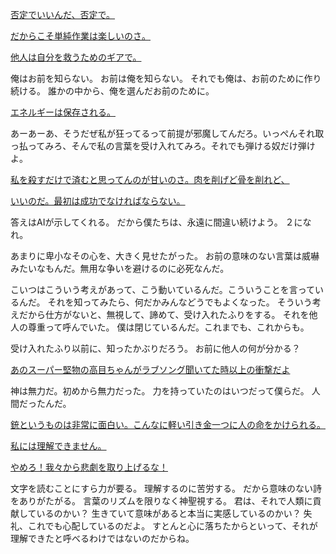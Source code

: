 [否定でいいんだ、否定で。](../Info/否定でいいんだ、否定で。.md)


[だからこそ単純作業は楽しいのさ。](../Info/だからこそ単純作業は楽しいのさ。.md)


[他人は自分を救うためのギアで。](../Info/他人は自分を救うためのギアで。.md)


俺はお前を知らない。
お前は俺を知らない。
それでも俺は、お前のために作り続ける。
誰かの中から、俺を選んだお前のために。


[エネルギーは保存される。](../Info/エネルギーは保存される。.md)


あーあーあ、そうだぜ私が狂ってるって前提が邪魔してんだろ。いっぺんそれ取っ払ってみろ、そんで私の言葉を受け入れてみろ。それでも弾ける奴だけ弾けよ。


[私を殺すだけで済むと思ってんのが甘いのさ。肉を削げど骨を削れど、](../Info/私を殺すだけで済むと思ってんのが甘いのさ。肉を削げど骨を削れど、.md)


[いいのだ。最初は成功でなければならない。](../Info/いいのだ。最初は成功でなければならない。.md)


答えはAIが示してくれる。
だから僕たちは、永遠に間違い続けよう。
２になれ。


あまりに卑小なその心を、大きく見せたがった。
お前の意味のない言葉は威嚇みたいなもんだ。無用な争いを避けるのに必死なんだ。


こいつはこういう考えがあって、こう動いているんだ。こういうことを言っているんだ。
それを知ってみたら、何だかみんなどうでもよくなった。
そういう考えだから仕方がないと、無視して、諦めて、受け入れたふりをする。
それを他人の尊重って呼んでいた。
僕は閉じているんだ。これまでも、これからも。

受け入れたふり以前に、知ったかぶりだろう。
お前に他人の何が分かる？


[あのスーパー堅物の高目ちゃんがラブソング聞いてた時以上の衝撃だよ](../Info/あのスーパー堅物の高目ちゃんがラブソング聞いてた時以上の衝撃だよ.md)


神は無力だ。初めから無力だった。
力を持っていたのはいつだって僕らだ。
人間だったんだ。


[銃というものは非常に面白い。こんなに軽い引き金一つに人の命をかけられる。](../Info/銃というものは非常に面白い。こんなに軽い引き金一つに人の命をかけられる。.md)


[私には理解できません。](../Info/私には理解できません。.md)


[やめろ！我々から悲劇を取り上げるな！](../Info/やめろ！我々から悲劇を取り上げるな！.md)


文字を読むことにすら力が要る。
理解するのに苦労する。
だから意味のない詩をありがたがる。
言葉のリズムを限りなく神聖視する。
君は、それで人類に貢献しているのかい？
生きていて意味があると本当に実感しているのかい？
失礼、これでも心配しているのだよ。
すとんと心に落ちたからといって、それが理解できたと呼べるわけではないのだからね。